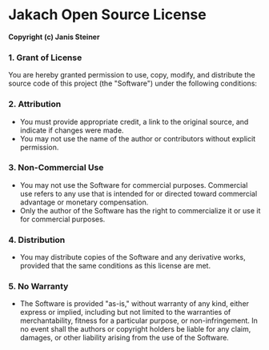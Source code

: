 # Jakach Open Source License

**Copyright (c) Janis Steiner**

### 1. Grant of License
You are hereby granted permission to use, copy, modify, and distribute the source code of this project (the "Software") under the following conditions:

### 2. Attribution
- You must provide appropriate credit, a link to the original source, and indicate if changes were made.
- You may not use the name of the author or contributors without explicit permission.

### 3. Non-Commercial Use
- You may not use the Software for commercial purposes. Commercial use refers to any use that is intended for or directed toward commercial advantage or monetary compensation.
- Only the author of the Software has the right to commercialize it or use it for commercial purposes.

### 4. Distribution
- You may distribute copies of the Software and any derivative works, provided that the same conditions as this license are met.

### 5. No Warranty
- The Software is provided "as-is," without warranty of any kind, either express or implied, including but not limited to the warranties of merchantability, fitness for a particular purpose, or non-infringement. In no event shall the authors or copyright holders be liable for any claim, damages, or other liability arising from the use of the Software.
